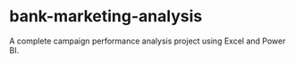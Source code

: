 # bank-marketing-analysis
A complete campaign performance analysis project using Excel and Power BI.
